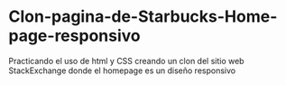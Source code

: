 # Clon-pagina-de-Starbucks-Home-page-responsivo
Practicando el uso de html y CSS creando un clon del sitio web StackExchange donde el homepage es un diseño responsivo
